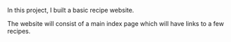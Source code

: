 In this project, I built a basic recipe website.

The website will consist of a main index page which will have links to a few recipes.